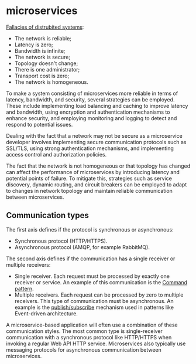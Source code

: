 # microservices

[Fallacies of distrubited systems](https://en.wikipedia.org/wiki/Fallacies_of_distributed_computing):
- The network is reliable;
- Latency is zero;
- Bandwidth is infinite;
- The network is secure;
- Topology doesn't change;
- There is one administrator;
- Transport cost is zero;
- The network is homogeneous.

To make a system consisting of microservices more reliable in terms of latency, bandwidth, and security, several strategies can be employed. These include implementing load balancing and caching to improve latency and bandwidth, using encryption and authentication mechanisms to enhance security, and employing monitoring and logging to detect and respond to potential issues.

Dealing with the fact that a network may not be secure as a microservice developer involves implementing secure communication protocols such as SSL/TLS, using strong authentication mechanisms, and implementing access control and authorization policies.

The fact that the network is not homogeneous or that topology has changed can affect the performance of microservices by introducing latency and potential points of failure. To mitigate this, strategies such as service discovery, dynamic routing, and circuit breakers can be employed to adapt to changes in network topology and maintain reliable communication between microservices.

## Communication types

The first axis defines if the protocol is synchronous or asynchronous:
- Synchronous protocol (HTTP/HTTPS).
- Asynchronous protocol (AMQP, for example RabbitMQ). 

The second axis defines if the communication has a single receiver or multiple receivers:
- Single receiver. Each request must be processed by exactly one receiver or service. An example of this communication is the [Command pattern](https://en.wikipedia.org/wiki/Command_pattern).
- Multiple receivers. Each request can be processed by zero to multiple receivers. This type of communication must be asynchronous. An example is the [publish/subscribe](https://en.wikipedia.org/wiki/Publish%E2%80%93subscribe_pattern) mechanism used in patterns like Event-driven architecture.

A microservice-based application will often use a combination of these communication styles. The most common type is single-receiver communication with a synchronous protocol like HTTP/HTTPS when invoking a regular Web API HTTP service. Microservices also typically use messaging protocols for asynchronous communication between microservices.
